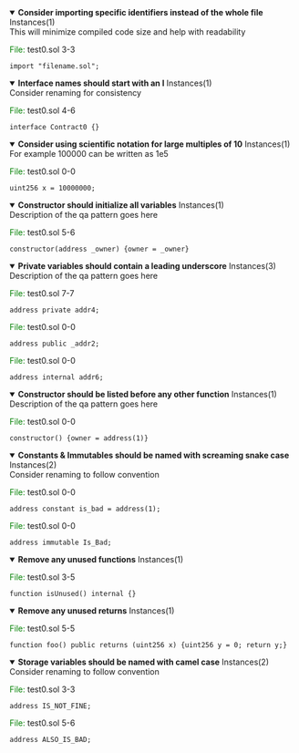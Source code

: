 
 <details open> 
 <summary> 
 <Strong>Consider importing specific identifiers instead of the whole file</Strong> Instances(1) 
 </summary> 
 This will minimize compiled code size and help with readability 

 <span style="color: green;">File: </span> test0.sol 3-3 
 ```solidity 
 import "filename.sol"; 
 ``` 
 </details>
 <details open> 
 <summary> 
 <Strong>Interface names should start with an I</Strong> Instances(1) 
 </summary> 
 Consider renaming for consistency 

 <span style="color: green;">File: </span> test0.sol 4-6 
 ```solidity 
 interface Contract0 {} 
 ``` 
 </details>
 <details open> 
 <summary> 
 <Strong>Consider using scientific notation for large multiples of 10</Strong> Instances(1) 
 </summary> 
 For example 100000 can be written as 1e5 

 <span style="color: green;">File: </span> test0.sol 0-0 
 ```solidity 
 uint256 x = 10000000; 
 ``` 
 </details>



 <details open> 
 <summary> 
 <Strong>Constructor should initialize all variables</Strong> Instances(1) 
 </summary> 
 Description of the qa pattern goes here 

 <span style="color: green;">File: </span> test0.sol 5-6 
 ```solidity 
 constructor(address _owner) {owner = _owner} 
 ``` 
 </details>

 <details open> 
 <summary> 
 <Strong>Private variables should contain a leading underscore</Strong> Instances(3) 
 </summary> 
 Description of the qa pattern goes here 

 <span style="color: green;">File: </span> test0.sol 7-7 
 ```solidity 
 address private addr4; 
 ```

 <span style="color: green;">File: </span> test0.sol 0-0 
 ```solidity 
 address public _addr2; 
 ```

 <span style="color: green;">File: </span> test0.sol 0-0 
 ```solidity 
 address internal addr6; 
 ``` 
 </details>

 <details open> 
 <summary> 
 <Strong>Constructor should be listed before any other function</Strong> Instances(1) 
 </summary> 
 Description of the qa pattern goes here 

 <span style="color: green;">File: </span> test0.sol 0-0 
 ```solidity 
 constructor() {owner = address(1)} 
 ``` 
 </details>

 <details open> 
 <summary> 
 <Strong>Constants & Immutables should be named with screaming snake case</Strong> Instances(2) 
 </summary> 
 Consider renaming to follow convention 

 <span style="color: green;">File: </span> test0.sol 0-0 
 ```solidity 
 address constant is_bad = address(1); 
 ```

 <span style="color: green;">File: </span> test0.sol 0-0 
 ```solidity 
 address immutable Is_Bad; 
 ``` 
 </details>

 <details open> 
 <summary> 
 <Strong>Remove any unused functions</Strong> Instances(1) 
 </summary> 
  

 <span style="color: green;">File: </span> test0.sol 3-5 
 ```solidity 
 function isUnused() internal {} 
 ``` 
 </details>

 <details open> 
 <summary> 
 <Strong>Remove any unused returns</Strong> Instances(1) 
 </summary> 
  

 <span style="color: green;">File: </span> test0.sol 5-5 
 ```solidity 
 function foo() public returns (uint256 x) {uint256 y = 0; return y;} 
 ``` 
 </details>

 <details open> 
 <summary> 
 <Strong>Storage variables should be named with camel case</Strong> Instances(2) 
 </summary> 
 Consider renaming to follow convention 

 <span style="color: green;">File: </span> test0.sol 3-3 
 ```solidity 
 address IS_NOT_FINE; 
 ```

 <span style="color: green;">File: </span> test0.sol 5-6 
 ```solidity 
 address ALSO_IS_BAD; 
 ``` 
 </details>
